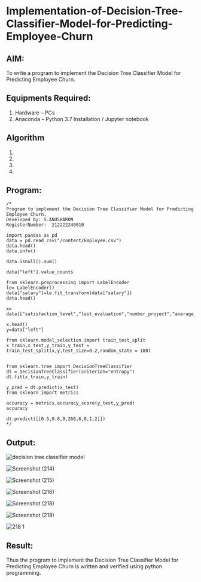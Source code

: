 # Implementation-of-Decision-Tree-Classifier-Model-for-Predicting-Employee-Churn

## AIM:
To write a program to implement the Decision Tree Classifier Model for Predicting Employee Churn.

## Equipments Required:
1. Hardware – PCs
2. Anaconda – Python 3.7 Installation / Jupyter notebook

## Algorithm
1. 
2. 
3. 
4. 

## Program:
```
/*
Program to implement the Decision Tree Classifier Model for Predicting Employee Churn.
Developed by: S.ANUSHARON
RegisterNumber:  212222240010

import pandas as pd
data = pd.read_csv("/content/Employee.csv")
data.head()
data.info()

data.isnull().sum()

data["left"].value_counts

from sklearn.preprocessing import LabelEncoder
le= LabelEncoder()
data["salary"]=le.fit_transform(data["salary"])
data.head()

x= data[["satisfaction_level","last_evaluation","number_project","average_montly_hours","time_spend_company","Work_accident","promotion_last_5years","salary"]]

x.head()
y=data["left"]

from sklearn.model_selection import train_test_split
x_train,x_test,y_train,y_test = train_test_split(x,y,test_size=0.2,random_state = 100)


from sklearn.tree import DecisionTreeClassifier
dt = DecisionTreeClassifier(criterion="entropy")
dt.fit(x_train,y_train)

y_pred = dt.predict(x_test)
from sklearn import metrics

accuracy = metrics.accuracy_score(y_test,y_pred)
accuracy

dt.predict([[0.5,0.8,9,260,6,0,1,2]])
*/
```

## Output:
![decision tree classifier model](sam.png)

![Screenshot (214)](https://github.com/Anusharonselva/Implementation-of-Decision-Tree-Classifier-Model-for-Predicting-Employee-Churn/assets/119405600/1b63bb77-b875-449e-bcde-3de399ec7581)

![Screenshot (215)](https://github.com/Anusharonselva/Implementation-of-Decision-Tree-Classifier-Model-for-Predicting-Employee-Churn/assets/119405600/c7ae03c7-6a39-457c-b41f-302958acc202)

![Screenshot (216)](https://github.com/Anusharonselva/Implementation-of-Decision-Tree-Classifier-Model-for-Predicting-Employee-Churn/assets/119405600/767a32a2-fb67-4df9-8d40-67a8c1d9ebda)

![Screenshot (218)](https://github.com/Anusharonselva/Implementation-of-Decision-Tree-Classifier-Model-for-Predicting-Employee-Churn/assets/119405600/6882d730-c067-4892-9cfc-ac862f7657db)

![Screenshot (218)](https://github.com/Anusharonselva/Implementation-of-Decision-Tree-Classifier-Model-for-Predicting-Employee-Churn/assets/119405600/d26baf92-f32b-4af7-a293-c8ad5589aa53)

![218 1](https://github.com/Anusharonselva/Implementation-of-Decision-Tree-Classifier-Model-for-Predicting-Employee-Churn/assets/119405600/553253f2-95dc-4dc2-93c4-42b7071988f1)

## Result:
Thus the program to implement the  Decision Tree Classifier Model for Predicting Employee Churn is written and verified using python programming.
